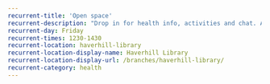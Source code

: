 ```yaml
---
recurrent-title: 'Open space'
recurrent-description: "Drop in for health info, activities and chat. All welcome. Free tea and coffee provided."
recurrent-day: Friday
recurrent-times: 1230-1430
recurrent-location: haverhill-library
recurrent-location-display-name: Haverhill Library
recurrent-location-display-url: /branches/haverhill-library/
recurrent-category: health
---
```

